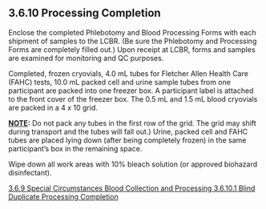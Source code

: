 ## 3.6.10 Processing Completion

Enclose the completed Phlebotomy and Blood Processing Forms with each shipment of samples to the LCBR. (Be sure the Phlebotomy and Processing Forms are completely filled out.) Upon receipt at LCBR, forms and samples are examined for monitoring and QC purposes.

Completed, frozen cryovials, 4.0 mL tubes for Fletcher Allen Health Care (FAHC) tests, 10.0 mL packed cell and urine sample tubes from one participant are packed into one freezer box.  A participant label is attached to the front cover of the freezer box.  The 0.5 mL and 1.5 mL blood cryovials are packed in a 4 x 10 grid.

**<u>NOTE</u>:**  Do not pack any tubes in the first row of the grid.  The grid may shift during transport and the tubes will fall out.)  Urine, packed cell and FAHC tubes are placed lying down (after being completely frozen) in the same participant’s box in the remaining space.

Wipe down all work areas with 10% bleach solution (or approved biohazard disinfectant).


<div class="center">
<div class="btn-group">
  <a href=":pages_path:/manuals/blood-collection-processing/3-06-09-special-circumstances.md" class="btn btn-default">
    <span class="glyphicon glyphicon-chevron-left"></span>
    3.6.9 Special Circumstances
  </a>

  <a href=":pages_path:/manuals/blood-collection-processing" class="btn btn-default">
    <span class="glyphicon glyphicon-chevron-up"></span>
    Blood Collection and Processing
  </a>

  <a href=":pages_path:/manuals/blood-collection-processing/3-06-10-01-blind-duplicate-process-completion.md" class="btn btn-success">
    3.6.10.1 Blind Duplicate Processing Completion
    <span class="glyphicon glyphicon-chevron-right"></span>
  </a>
</div>
</div>
